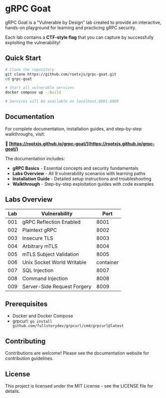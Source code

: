 # gRPC Goat

gRPC Goat is a "Vulnerable by Design" lab created to provide an interactive, hands-on playground for learning and practicing gRPC security.

Each lab contains a **CTF-style flag** that you can capture by successfully exploiting the vulnerability!

## Quick Start

```bash
# Clone the repository
git clone https://github.com/rootxjs/grpc-goat.git
cd grpc-goat

# Start all vulnerable services
docker compose up --build

# Services will be available on localhost:8001-8009
```

## Documentation

For complete documentation, installation guides, and step-by-step walkthroughs, visit:

**📖 [https://rootxjs.github.io/grpc-goat/](https://rootxjs.github.io/grpc-goat/)**

The documentation includes:
- **gRPC Basics** - Essential concepts and security fundamentals
- **Labs Overview** - All 9 vulnerability scenarios with learning paths
- **Installation Guide** - Detailed setup instructions and troubleshooting
- **Walkthrough** - Step-by-step exploitation guides with code examples

## Labs Overview

| Lab | Vulnerability | Port |
|-----|---------------|------|
| 001 | gRPC Reflection Enabled | 8001 |
| 002 | Plaintext gRPC | 8002 |
| 003 | Insecure TLS | 8003 |
| 004 | Arbitrary mTLS | 8004 |
| 005 | mTLS Subject Validation | 8005 |
| 006 | Unix Socket World Writable | container |
| 007 | SQL Injection | 8007 |
| 008 | Command Injection | 8008 |
| 009 | Server-Side Request Forgery | 8009 |

## Prerequisites

- Docker and Docker Compose
- grpcurl: `go install github.com/fullstorydev/grpcurl/cmd/grpcurl@latest`

## Contributing

Contributions are welcome! Please see the documentation website for contribution guidelines.

## License

This project is licensed under the MIT License - see the LICENSE file for details.
